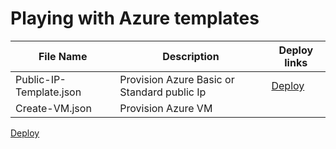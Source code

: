 # Playing with Azure templates 

File Name | Description | Deploy links
--------- | ----------- | -----------------
Public-IP-Template.json | Provision Azure Basic or Standard public Ip | <a href="https://portal.azure.com/#create/Microsoft.Template/uri/https%3A%2F%2Fraw.githubusercontent.com%2Fjozef-hasaralejko%2Fazure%2Fmaster%2FPublic-IP-Template.json" target="_new">Deploy</a>
Create-VM.json | Provision Azure VM | 
<a href="https://portal.azure.com/#create/Microsoft.Template/uri/https%3A%2F%2Fraw.githubusercontent.com%2Fjozef-hasaralejko%2Fazure%2Fmaster%2FCreate-VM.json" target="_new">Deploy</a>